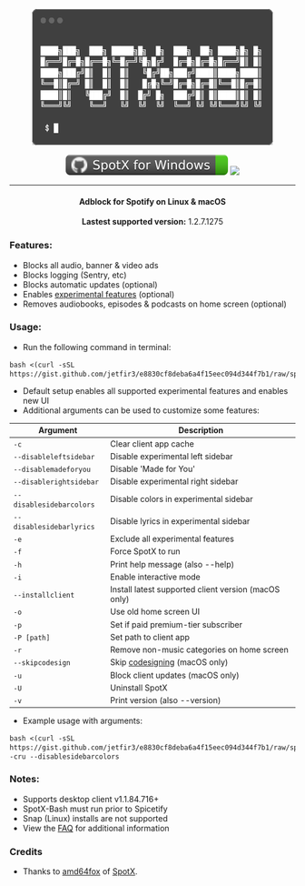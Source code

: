   <p align="center">
  <a href="https://github.com/jetfir3/SpotX-Bash"><img src="https://raw.githubusercontent.com/jetfir3/SpotX-Bash/main/.github/images/banner-logo.png" />
</p>

<p align="center">        
      <a href="https://github.com/amd64fox/SpotX"><img src="https://raw.githubusercontent.com/jetfir3/SpotX-Bash/main/.github/images/spotx.svg"></a>
      <a href="https://t.me/SpotxCommunity"><img src="https://raw.githubusercontent.com/amd64fox/SpotX/main/.github/Pic/Shields/SpotX_Community.svg"></a>
      </p>

 ***     

<center>
    <h4 align="center">Adblock for Spotify on Linux & macOS</h4>
    <p align="center">
        <strong>Lastest supported version:</strong> 1.2.7.1275
    </p> 
</center>

### Features:

- Blocks all audio, banner & video ads
- Blocks logging (Sentry, etc)
- Blocks automatic updates (optional)
- Enables [experimental features](https://github.com/amd64fox/SpotX/discussions/50) (optional)
- Removes audiobooks, episodes & podcasts on home screen (optional)

### Usage:

- Run the following command in terminal:
```
bash <(curl -sSL https://gist.github.com/jetfir3/e8830cf8deba6a4f15eec094d344f7b1/raw/spotx.sh)
```
- Default setup enables all supported experimental features and enables new UI
- Additional arguments can be used to customize some features:

| Argument | Description |
| --- | --- |
| `-c` | Clear client app cache |  
| `--disableleftsidebar` | Disable experimental left sidebar |  
| `--disablemadeforyou` | Disable 'Made for You'
| `--disablerightsidebar` | Disable experimental right sidebar |
| `--disablesidebarcolors` | Disable colors in experimental sidebar |
| `--disablesidebarlyrics` | Disable lyrics in experimental sidebar |  
| `-e` | Exclude all experimental features |  
| `-f` | Force SpotX to run | 
| `-h` | Print help message (also --help) |
| `-i` | Enable interactive mode |  
| `--installclient` | Install latest supported client version (macOS only) |  
| `-o` | Use old home screen UI | 
| `-p` | Set if paid premium-tier subscriber | 
| `-P [path]` | Set path to client app |
| `-r` | Remove non-music categories on home screen |
| `--skipcodesign` | Skip [codesigning](https://github.com/jetfir3/SpotX-Bash/discussions/3) (macOS only) |
| `-u` | Block client updates (macOS only) |
| `-U` | Uninstall SpotX |
| `-v` | Print version (also --version) |

- Example usage with arguments:  
```
bash <(curl -sSL https://gist.github.com/jetfir3/e8830cf8deba6a4f15eec094d344f7b1/raw/spotx.sh) -cru --disablesidebarcolors
```

### Notes:

- Supports desktop client v1.1.84.716+
- SpotX-Bash must run prior to Spicetify
- Snap (Linux) installs are not supported
- View the [FAQ](https://github.com/jetfir3/SpotX-Bash/wiki/SpotX%E2%80%90Bash-FAQ) for additional information

### Credits

- Thanks to [amd64fox](https://github.com/amd64fox/) of [SpotX](https://github.com/amd64fox/spotx).
